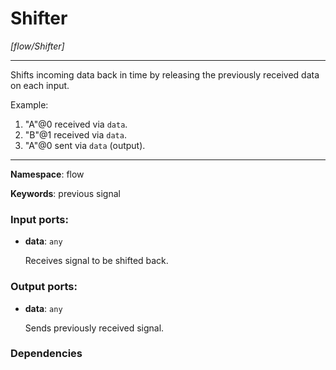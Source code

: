 # Shifter

_[flow/Shifter]_

---

Shifts incoming data back in time by releasing the previously received data on each input. 

Example:
1. "A"@0 received via `data`.
2. "B"@1 received via `data`.
3. "A"@0 sent via `data` (output).

---

__Namespace__: flow

__Keywords__: previous signal

### Input ports:

* __data__: ` any `

    Receives signal to be shifted back.

### Output ports:

* __data__: ` any `

    Sends previously received signal.

### Dependencies




